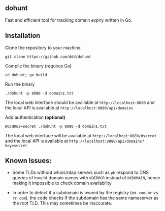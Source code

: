 
## dohunt

Fast and efficient tool for tracking domain expiry written in Go.


## Installation

Clone the repository to your machine
```
git clone https://github.com/ddd/dohunt
```

Compile the binary (requires Go)

```
cd dohunt; go build
```

Run the binary

```
./dohunt -p 8080 -d domains.txt
```

The local web interface should be available at `http://localhost:8080` and the local API is available at `http://localhost:8080/api/domains`

Add authentication **(optional)**

```
DOCHKEY=secret ./dohunt -p 8080 -d domains.txt
```

The local web interface will be available at `http://localhost:8080/#secret` and the local API is available at `http://localhost:8080/api/domains?key=secret`


## Known Issues:
- Some TLDs without whois/rdap servers such as `ph` respond to DNS queries of invalid domain names with `NOERROR` instead of `NXDOMAIN`, hence making it impossible to check domain availability

- In order to detect if a subdomain is owned by the registry (ex. `com.br` vs `rr.com`), the code checks if the subdomain has the same nameserver as the root TLD. This may sometimes be inaccurate.